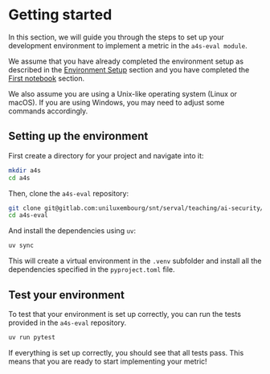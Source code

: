 # Getting started

In this section, we will guide you through the steps to set up your development environment to implement a metric in the `a4s-eval module`.

We assume that you have already completed the environment setup as described in the [Environment Setup](../01-env_setup.md) section and you have completed the [First notebook](../02-first_notebook.md) section.

We also assume you are using a Unix-like operating system (Linux or macOS). If you are using Windows, you may need to adjust some commands accordingly.

## Setting up the environment

First create a directory for your project and navigate into it:

```bash
mkdir a4s
cd a4s
```

Then, clone the `a4s-eval` repository:

```bash
git clone git@gitlab.com:uniluxembourg/snt/serval/teaching/ai-security/a4s-eval.git
cd a4s-eval
```

And install the dependencies using `uv`:

```bash
uv sync
```

This will create a virtual environment in the `.venv` subfolder and install all the dependencies specified in the `pyproject.toml` file.

## Test your environment

To test that your environment is set up correctly, you can run the tests provided in the `a4s-eval` repository.

```bash
uv run pytest
```

If everything is set up correctly, you should see that all tests pass.
This means that you are ready to start implementing your metric!
